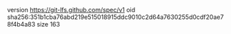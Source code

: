 version https://git-lfs.github.com/spec/v1
oid sha256:351b1cba76abd219e515018915ddc9010c2d64a7630255d0cdf20ae78f4b4a83
size 163
